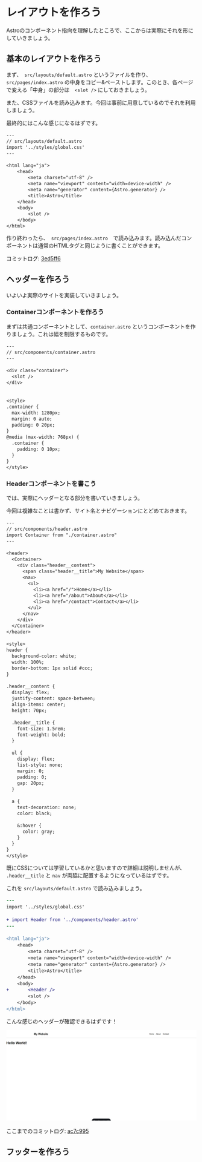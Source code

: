 # レイアウトを作ろう

Astroのコンポーネント指向を理解したところで、ここからは実際にそれを形にしていきましょう。

## 基本のレイアウトを作ろう

まず、　`src/layouts/default.astro` というファイルを作り、 `src/pages/index.astro` の中身をコピー&ペーストします。このとき、各ページで変える「中身」の部分は　`<slot />` にしておきましょう。

また、CSSファイルを読み込みます。今回は事前に用意しているのでそれを利用しましょう。

最終的にはこんな感じになるはずです。

```astro
---
// src/layouts/default.astro
import '../styles/global.css'
---

<html lang="ja">
	<head>
		<meta charset="utf-8" />
		<meta name="viewport" content="width=device-width" />
		<meta name="generator" content={Astro.generator} />
		<title>Astro</title>
	</head>
	<body>
		<slot />
	</body>
</html>
```

作り終わったら、　`src/pages/index.astro`　で読み込みます。読み込んだコンポーネントは通常のHTMLタグと同じように書くことができます。

コミットログ: [3ed5ff6](https://github.com/s-union/astro-hands-on/commit/3ed5ff69da7dfa6eff0ea0c750ad3992d721655c)


## ヘッダーを作ろう

いよいよ実際のサイトを実装していきましょう。

### Containerコンポーネントを作ろう

まずは共通コンポーネントとして、`container.astro` というコンポーネントを作りましょう。これは幅を制限するものです。

```astro
---
// src/components/container.astro
---

<div class="container">
  <slot />
</div>


<style>
.container {
  max-width: 1280px;
  margin: 0 auto;
  padding: 0 20px;
}
@media (max-width: 768px) {
  .container {
    padding: 0 10px;
  }
}
</style>
```

### Headerコンポーネントを書こう

では、実際にヘッダーとなる部分を書いていきましょう。

今回は複雑なことは書かず、サイト名とナビゲーションにとどめておきます。

```astro
---
// src/components/header.astro
import Container from "./container.astro"
---

<header>
  <Container>
    <div class="header__content">
      <span class="header__title">My Website</span>
      <nav>
        <ul>
          <li><a href="/">Home</a></li>
          <li><a href="/about">About</a></li>
          <li><a href="/contact">Contact</a></li>
        </ul>
      </nav>
    </div>
  </Container>
</header>

<style>
header {
  background-color: white;
  width: 100%;
  border-bottom: 1px solid #ccc;
}

.header__content {
  display: flex;
  justify-content: space-between;
  align-items: center;
  height: 70px;

  .header__title {
    font-size: 1.5rem;
    font-weight: bold;
  }

  ul {
    display: flex;
    list-style: none;
    margin: 0;
    padding: 0;
    gap: 20px;
  }

  a {
    text-decoration: none;
    color: black;

    &:hover {
      color: gray;
    }
  }
}
</style>
```

既にCSSについては学習しているかと思いますので詳細は説明しませんが、 `.header__title` と `nav` が両脇に配置するようになっているはずです。

これを `src/layouts/default.astro` で読み込みましょう。

```diff
---
import '../styles/global.css'

+ import Header from '../components/header.astro'
---

<html lang="ja">
	<head>
		<meta charset="utf-8" />
		<meta name="viewport" content="width=device-width" />
		<meta name="generator" content={Astro.generator} />
		<title>Astro</title>
	</head>
	<body>
+ 		<Header />
		<slot />
	</body>
</html>
```

こんな感じのヘッダーが確認できるはずです！

![](/docs/ch1/img/header.png)

ここまでのコミットログ: [ac7c995](https://github.com/s-union/astro-hands-on/commit/ac7c995e629858189fc5a80f1e56b4eaa3dd30b1)

## フッターを作ろう
